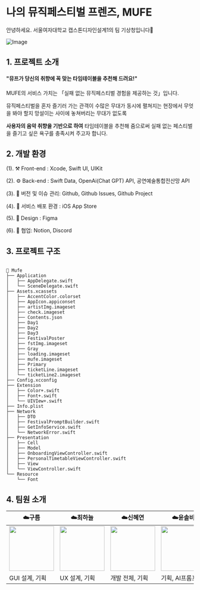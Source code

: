 # 나의 뮤직페스티벌 프렌즈, MUFE
안녕하세요. 서울여자대학교 캡스톤디자인설계1의 팀 기상청입니다🌈

![Image](https://github.com/user-attachments/assets/9f2dc913-2ee7-4310-b23d-fffd31a020d6)

## 1. 프로젝트 소개

#### "뮤프가 당신의 취향에 꼭 맞는 타임테이블을 추천해 드려요!"

MUFE의 서비스 가치는 「실패 없는 뮤직페스티벌 경험을 제공하는 것」입니다.

뮤직페스티벌을 혼자 즐기러 가는 관객이 수많은 무대가 동시에 펼쳐지는 현장에서 무엇을 봐야 할지 망설이는 사이에 놓쳐버리는 무대가 없도록

**사용자의 음악 취향을 기반으로 하여** 타임테이블을 추천해 줌으로써 실패 없는 페스티벌을 즐기고 싶은 욕구를 충족시켜 주고자 합니다.




## 2. 개발 환경

(1). ⚒️ Front-end : Xcode, Swift UI, UIKit

(2). ⚙️ Back-end :  Swift Data, OpenAi(Chat GPT) API, 공연예술통합전산망 API

(3). 📁 버전 및 이슈 관리: Github, Github Issues, Github Project

(4). 📱 서비스 배포 환경 : iOS App Store

(5). 🎨 Design : Figma

(6). 🧩 협업: Notion, Discord




## 3. 프로젝트 구조

~~~~

📁 Mufe
├── Application
│   ├── AppDelegate.swift
│   └── SceneDelegate.swift
├── Assets.xcassets
│   ├── AccentColor.colorset
│   ├── AppIcon.appiconset
│   ├── artistImg.imageset
│   ├── check.imageset
│   ├── Contents.json
│   ├── Day1
│   ├── Day2
│   ├── Day3
│   ├── FestivalPoster
│   ├── fstImg.imageset
│   ├── Gray
│   ├── loading.imageset
│   ├── mufe.imageset
│   ├── Primary
│   ├── ticketLine.imageset
│   └── ticketLine2.imageset
├── Config.xcconfig
├── Extension
│   ├── Color+.swift
│   ├── Font+.swift
│   └── UIVIew+.swift
├── Info.plist
├── Network
│   ├── DTO
│   ├── FestivalPromptBuilder.swift
│   ├── GetInfoService.swift
│   └── NetworkError.swift
├── Presentation
│   ├── Cell
│   ├── Model
│   ├── OnboardingViewController.swift
│   ├── PersonalTimetableViewController.swift
│   ├── View
│   └── ViewController.swift
└── Resource
    └── Font

~~~~

## 4. 팀원 소개

|☁️구름|☁️최하늘|☁️신혜연|☁️윤솔비|
|---|---|---|---|
|<img src="https://github.com/user-attachments/assets/faf344a1-e75a-4628-8524-ac76e9a6ba6a" width="120" height="120" />|<img src="https://github.com/user-attachments/assets/a23729a0-e158-43e4-b613-08d645b00036" width="120" height="120" />|<img src="https://github.com/user-attachments/assets/33dfbcc6-1db9-43ff-8ca4-889be3b4190d" width="120" height="120" />|<img src="https://github.com/user-attachments/assets/9588eb2e-6e7d-4b80-b1f6-02895eefd6c8" width="120" height="120" />|
|GUI 설계, 기획|UX 설계, 기획|개발 전체, 기획|기획, AI프롬프팅|
